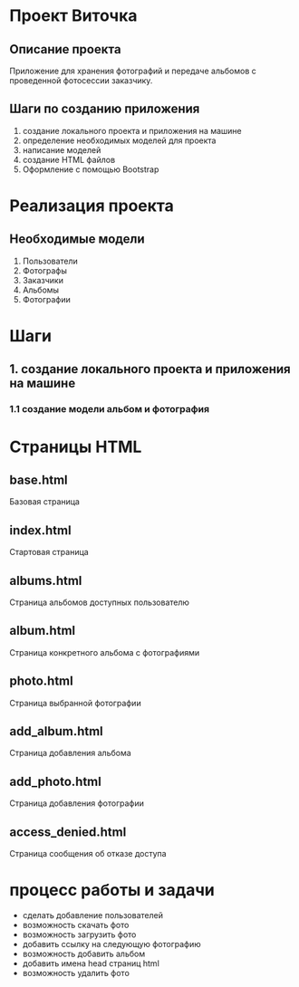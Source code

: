 # Проект Виточка

## Описание проекта

Приложение для хранения фотографий и передаче альбомов с проведенной фотосессии заказчику.

## Шаги по созданию приложения

1. создание локального проекта и приложения на машине
2. определение необходимых моделей для проекта
3. написание моделей
4. создание HTML файлов
5. Оформление с помощью Bootstrap 

# Реализация проекта

## Необходимые модели

1. Пользователи
2. Фотографы
3. Заказчики
4. Альбомы
5. Фотографии

# Шаги
## 1. создание локального проекта и приложения на машине
   ### 1.1 создание модели альбом и фотография


# Страницы HTML
## base.html
Базовая страница
## index.html
Стартовая страница
## albums.html
Страница альбомов доступных пользователю
## album.html
Страница конкретного альбома с фотографиями
## photo.html
Страница выбранной фотографии
## add_album.html
Страница добавления альбома
## add_photo.html
Страница добавления фотографии
## access_denied.html
Страница сообщения об отказе доступа


# процесс работы и задачи

- сделать добавление пользователей
- возможность скачать фото
- возможность загрузить фото
- добавить ссылку на следующую фотографию
- возможность добавить альбом
- добавить имена head страниц html
- возможность удалить фото





